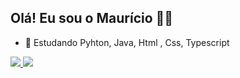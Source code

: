 ## Olá! Eu sou o Maurício 😶‍🌫️

- 🌱 Estudando Pyhton, Java, Html , Css, Typescript

<div>
    
<a href="https://github.com/mauricio-goulart">
  <img src="https://github-readme-stats.vercel.app/api?username=mauricio-goulart&show_icons=true&include_all_commits=true&count_private=true&title_color=00ff00&text_color=ffffff&icon_color=0000ff&border_color=0000ff&bg_color=151515"/>
  <img src="https://github-readme-stats.vercel.app/api/top-langs/?username=mauricio-goulart&langs_count=10&title_color=00ff00&text_color=ffffff&icon_color=0000ff&border_color=0000ff&bg_color=151515"/>


</div>

